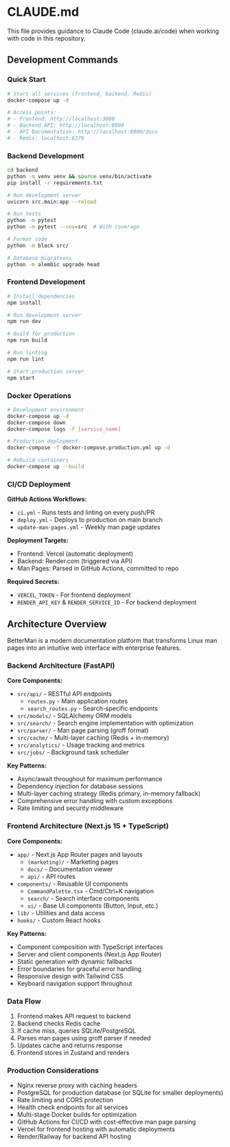 # CLAUDE.md

This file provides guidance to Claude Code (claude.ai/code) when working with code in this repository.

## Development Commands

### Quick Start
```bash
# Start all services (frontend, backend, Redis)
docker-compose up -d

# Access points:
# - Frontend: http://localhost:3000
# - Backend API: http://localhost:8000
# - API Documentation: http://localhost:8000/docs
# - Redis: localhost:6379
```

### Backend Development
```bash
cd backend
python -m venv venv && source venv/bin/activate
pip install -r requirements.txt

# Run development server
uvicorn src.main:app --reload

# Run tests
python -m pytest
python -m pytest --cov=src  # With coverage

# Format code
python -m black src/

# Database migrations
python -m alembic upgrade head
```

### Frontend Development
```bash
# Install dependencies
npm install

# Run development server
npm run dev

# Build for production
npm run build

# Run linting
npm run lint

# Start production server
npm start
```

### Docker Operations
```bash
# Development environment
docker-compose up -d
docker-compose down
docker-compose logs -f [service_name]

# Production deployment
docker-compose -f docker-compose.production.yml up -d

# Rebuild containers
docker-compose up --build
```

### CI/CD Deployment

**GitHub Actions Workflows:**
- `ci.yml` - Runs tests and linting on every push/PR
- `deploy.yml` - Deploys to production on main branch
- `update-man-pages.yml` - Weekly man page updates

**Deployment Targets:**
- Frontend: Vercel (automatic deployment)
- Backend: Render.com (triggered via API)
- Man Pages: Parsed in GitHub Actions, committed to repo

**Required Secrets:**
- `VERCEL_TOKEN` - For frontend deployment
- `RENDER_API_KEY` & `RENDER_SERVICE_ID` - For backend deployment

## Architecture Overview

BetterMan is a modern documentation platform that transforms Linux man pages into an intuitive web interface with enterprise features.

### Backend Architecture (FastAPI)

**Core Components:**
- `src/api/` - RESTful API endpoints
  - `routes.py` - Main application routes
  - `search_routes.py` - Search-specific endpoints
- `src/models/` - SQLAlchemy ORM models
- `src/search/` - Search engine implementation with optimization
- `src/parser/` - Man page parsing (groff format)
- `src/cache/` - Multi-layer caching (Redis + in-memory)
- `src/analytics/` - Usage tracking and metrics
- `src/jobs/` - Background task scheduler

**Key Patterns:**
- Async/await throughout for maximum performance
- Dependency injection for database sessions
- Multi-layer caching strategy (Redis primary, in-memory fallback)
- Comprehensive error handling with custom exceptions
- Rate limiting and security middleware

### Frontend Architecture (Next.js 15 + TypeScript)

**Core Components:**
- `app/` - Next.js App Router pages and layouts
  - `(marketing)/` - Marketing pages
  - `docs/` - Documentation viewer
  - `api/` - API routes
- `components/` - Reusable UI components
  - `CommandPalette.tsx` - Cmd/Ctrl+K navigation
  - `search/` - Search interface components
  - `ui/` - Base UI components (Button, Input, etc.)
- `lib/` - Utilities and data access
- `hooks/` - Custom React hooks

**Key Patterns:**
- Component composition with TypeScript interfaces
- Server and client components (Next.js App Router)
- Static generation with dynamic fallbacks
- Error boundaries for graceful error handling
- Responsive design with Tailwind CSS
- Keyboard navigation support throughout

### Data Flow
1. Frontend makes API request to backend
2. Backend checks Redis cache
3. If cache miss, queries SQLite/PostgreSQL
4. Parses man pages using groff parser if needed
5. Updates cache and returns response
6. Frontend stores in Zustand and renders

### Production Considerations
- Nginx reverse proxy with caching headers
- PostgreSQL for production database (or SQLite for smaller deployments)
- Rate limiting and CORS protection
- Health check endpoints for all services
- Multi-stage Docker builds for optimization
- GitHub Actions for CI/CD with cost-effective man page parsing
- Vercel for frontend hosting with automatic deployments
- Render/Railway for backend API hosting